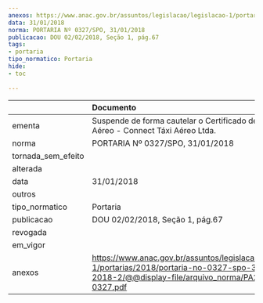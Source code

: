 ```yaml
---
anexos: https://www.anac.gov.br/assuntos/legislacao/legislacao-1/portarias/2018/portaria-no-0327-spo-31-01-2018-2/@@display-file/arquivo_norma/PA2018-0327.pdf
data: 31/01/2018
norma: PORTARIA Nº 0327/SPO, 31/01/2018
publicacao: DOU 02/02/2018, Seção 1, pág.67
tags:
- portaria
tipo_normatico: Portaria
hide: 
- toc 
 
---
```


|                    | Documento                                                                                                                                              |
|:-------------------|:-------------------------------------------------------------------------------------------------------------------------------------------------------|
| ementa             | Suspende de forma cautelar o Certificado de Operador Aéreo - Connect Táxi Aéreo Ltda.                                                                  |
| norma              | PORTARIA Nº 0327/SPO, 31/01/2018                                                                                                                       |
| tornada_sem_efeito |                                                                                                                                                        |
| alterada           |                                                                                                                                                        |
| data               | 31/01/2018                                                                                                                                             |
| outros             |                                                                                                                                                        |
| tipo_normatico     | Portaria                                                                                                                                               |
| publicacao         | DOU 02/02/2018, Seção 1, pág.67                                                                                                                        |
| revogada           |                                                                                                                                                        |
| em_vigor           |                                                                                                                                                        |
| anexos             | https://www.anac.gov.br/assuntos/legislacao/legislacao-1/portarias/2018/portaria-no-0327-spo-31-01-2018-2/@@display-file/arquivo_norma/PA2018-0327.pdf |